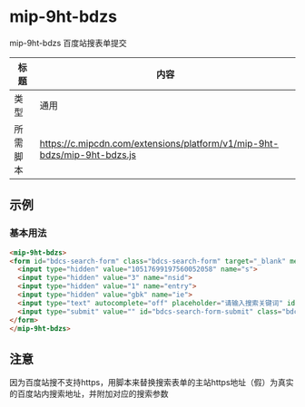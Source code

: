 # mip-9ht-bdzs

mip-9ht-bdzs 百度站搜表单提交

标题|内容
----|----
类型|通用
所需脚本|https://c.mipcdn.com/extensions/platform/v1/mip-9ht-bdzs/mip-9ht-bdzs.js

## 示例

### 基本用法
```html
<mip-9ht-bdzs>
<form id="bdcs-search-form" class="bdcs-search-form" target="_blank" method="get" action="https://m.9ht.com">
  <input type="hidden" value="10517699197560052058" name="s">
  <input type="hidden" value="3" name="nsid">
  <input type="hidden" value="1" name="entry">
  <input type="hidden" value="gbk" name="ie">
  <input type="text" autocomplete="off" placeholder="请输入搜索关键词" id="bdcs-search-form-input" class="bdcs-search-form-input" name="q">
  <input type="submit" value="" id="bdcs-search-form-submit" class="bdcs-search-form-submit ">
</form>
</mip-9ht-bdzs>
```

## 注意
因为百度站搜不支持https，用脚本来替换搜索表单的主站https地址（假）为真实的百度站内搜索地址，并附加对应的搜索参数